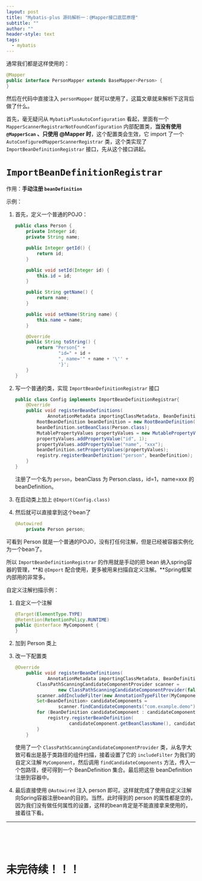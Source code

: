 ```yaml
---
layout: post
title: "Mybatis-plus 源码解析一：@Mapper接口底层原理"
subtitle: ""
author: ""
header-style: text
tags:
  - mybatis
---
```




通常我们都是这样使用的：

```java
@Mapper
public interface PersonMapper extends BaseMapper<Person> {
}
```

然后在代码中直接注入 `personMapper` 就可以使用了，这篇文章就来解析下这背后做了什么。



首先，毫无疑问从 `MybatisPlusAutoConfiguration` 看起，里面有一个 `MapperScannerRegistrarNotFoundConfiguration` 内部配置类，**当没有使用 `@MapperScan` 、只使用 @Mapper 时**，这个配置类会生效，它 import 了一个 `AutoConfiguredMapperScannerRegistrar` 类，这个类实现了 `ImportBeanDefinitionRegistrar` 接口，先从这个接口讲起。



# `ImportBeanDefinitionRegistrar`

作用：**手动注册 `beanDefinition`**

示例：

1. 首先，定义一个普通的POJO：

   ```java
   public class Person {
       private Integer id;
       private String name;
   
       public Integer getId() {
           return id;
       }
   
       public void setId(Integer id) {
           this.id = id;
       }
   
       public String getName() {
           return name;
       }
   
       public void setName(String name) {
           this.name = name;
       }
   
       @Override
       public String toString() {
           return "Person{" +
                   "id=" + id +
                   ", name='" + name + '\'' +
                   '}';
       }
   }
   ```

2. 写一个普通的类，实现 `ImportBeanDefinitionRegistrar` 接口

   ```java
   public class Config implements ImportBeanDefinitionRegistrar{
       @Override
       public void registerBeanDefinitions(
               AnnotationMetadata importingClassMetadata, BeanDefinitionRegistry registry) {
           RootBeanDefinition beanDefinition = new RootBeanDefinition();
           beanDefinition.setBeanClass(Person.class);
           MutablePropertyValues propertyValues = new MutablePropertyValues();
           propertyValues.addPropertyValue("id", 1);
           propertyValues.addPropertyValue("name", "xxx");
           beanDefinition.setPropertyValues(propertyValues);
           registry.registerBeanDefinition("person", beanDefinition);
       }
   }
   ```

   注册了一个名为 `person`，beanClass 为 Person.class，id=1，name=xxx 的 beanDefinition。

3. 在启动类上加上 `@Import(Config.class)`

4. 然后就可以直接拿到这个bean了

   ```java
   @Autowired
       private Person person;
   ```

可看到 Person 就是一个普通的POJO，没有打任何注解，但是已经被容器实例化为一个bean了。

所以 `ImportBeanDefinitionRegistrar` 的作用就是手动的把 bean 纳入spring容器的管理，**和 `@Import` 配合使用，更多被用来扫描自定义注解。**Spring框架内部用的非常多。

自定义注解扫描示例：

1. 自定义一个注解 

   ```java
   @Target(ElementType.TYPE)
   @Retention(RetentionPolicy.RUNTIME)
   public @interface MyComponent {
   }
   ```

2. 加到 Person 类上

3. 改一下配置类

   ```java
   @Override
       public void registerBeanDefinitions(
               AnnotationMetadata importingClassMetadata, BeanDefinitionRegistry registry) {
           ClassPathScanningCandidateComponentProvider scanner =
                   new ClassPathScanningCandidateComponentProvider(false);
           scanner.addIncludeFilter(new AnnotationTypeFilter(MyComponent.class));
           Set<BeanDefinition> candidateComponents =
                   scanner.findCandidateComponents("com.example.demo");
           for (BeanDefinition candidateComponent : candidateComponents) {
               registry.registerBeanDefinition(
                       candidateComponent.getBeanClassName(), candidateComponent);
           }
       }
   ```

   使用了一个 `ClassPathScanningCandidateComponentProvider` 类，从名字大致可看出是基于类路径的组件扫描，接着设置了它的 `includeFilter` 为我们的自定义注解 `MyComponent`，然后调用 `findCandidateComponents` 方法，传入一个包路径，便可得到一个 BeanDefinition 集合。最后把这些 beanDefinition 注册到容器中。

4. 最后直接使用 `@Autowired` 注入 person 即可。这样就完成了使用自定义注解向Spring容器注册bean的目的。当然，此时得到的 person 的属性都是空的，因为我们没有做任何属性的设置，这样的bean肯定是不能直接拿来使用的，接着往下看。

------

<br/><br/><br/>





# 未完待续！！！